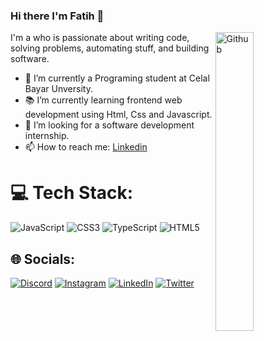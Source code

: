 ### Hi there I'm Fatih 👋

<img width="35%" align="right" alt="Github" src="https://user-images.githubusercontent.com/48678280/88862734-4903af80-d201-11ea-968b-9c939d88a37c.gif" />


I'm a who is passionate about writing code, solving problems, automating stuff, and building software.

- 🔭 I’m currently a Programing student at Celal Bayar Unversity.
- 📚 I’m currently learning  frontend web development using Html, Css and Javascript.
- 👯 I’m looking for a software development internship. 
- 📫 How to reach me: [Linkedin](https://www.linkedin.com/in/fatih-akkayagil/) 


# 💻 Tech Stack:
![JavaScript](https://img.shields.io/badge/javascript-%23323330.svg?style=for-the-badge&logo=javascript&logoColor=%23F7DF1E) ![CSS3](https://img.shields.io/badge/css3-%231572B6.svg?style=for-the-badge&logo=css3&logoColor=white) ![TypeScript](https://img.shields.io/badge/typescript-%23007ACC.svg?style=for-the-badge&logo=typescript&logoColor=white) ![HTML5](https://img.shields.io/badge/html5-%23E34F26.svg?style=for-the-badge&logo=html5&logoColor=white)

## 🌐 Socials:
[![Discord](https://img.shields.io/badge/Discord-%237289DA.svg?logo=discord&logoColor=white)](htttps://discord.gg/4833) [![Instagram](https://img.shields.io/badge/Instagram-%23E4405F.svg?logo=Instagram&logoColor=white)](https://instagram.com/fatih_akkayagil) [![LinkedIn](https://img.shields.io/badge/LinkedIn-%230077B5.svg?logo=linkedin&logoColor=white)](https://www.linkedin.com/in/fatih-akkayagil/) [![Twitter](https://img.shields.io/badge/Twitter-%231DA1F2.svg?logo=Twitter&logoColor=white)](https://twitter.com/fatih_akkayagil) 


